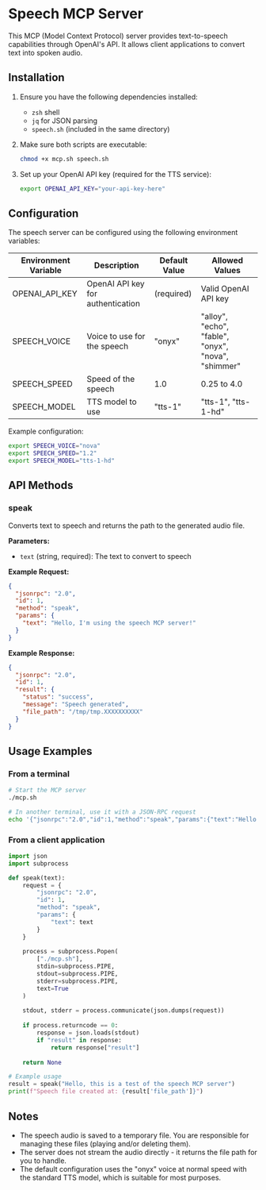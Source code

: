 # Speech MCP Server

This MCP (Model Context Protocol) server provides text-to-speech capabilities through OpenAI's API. It allows client applications to convert text into spoken audio.

## Installation

1. Ensure you have the following dependencies installed:
   - `zsh` shell
   - `jq` for JSON parsing
   - `speech.sh` (included in the same directory)

2. Make sure both scripts are executable:
   ```bash
   chmod +x mcp.sh speech.sh
   ```

3. Set up your OpenAI API key (required for the TTS service):
   ```bash
   export OPENAI_API_KEY="your-api-key-here"
   ```

## Configuration

The speech server can be configured using the following environment variables:

| Environment Variable | Description | Default Value | Allowed Values |
|---------------------|-------------|---------------|----------------|
| OPENAI_API_KEY      | OpenAI API key for authentication | (required) | Valid OpenAI API key |
| SPEECH_VOICE        | Voice to use for the speech | "onyx" | "alloy", "echo", "fable", "onyx", "nova", "shimmer" |
| SPEECH_SPEED        | Speed of the speech | 1.0 | 0.25 to 4.0 |
| SPEECH_MODEL        | TTS model to use | "tts-1" | "tts-1", "tts-1-hd" |

Example configuration:
```bash
export SPEECH_VOICE="nova"
export SPEECH_SPEED="1.2"
export SPEECH_MODEL="tts-1-hd"
```

## API Methods

### speak

Converts text to speech and returns the path to the generated audio file.

**Parameters:**
- `text` (string, required): The text to convert to speech

**Example Request:**
```json
{
  "jsonrpc": "2.0",
  "id": 1,
  "method": "speak",
  "params": {
    "text": "Hello, I'm using the speech MCP server!"
  }
}
```

**Example Response:**
```json
{
  "jsonrpc": "2.0",
  "id": 1,
  "result": {
    "status": "success",
    "message": "Speech generated",
    "file_path": "/tmp/tmp.XXXXXXXXXX"
  }
}
```

## Usage Examples

### From a terminal

```bash
# Start the MCP server
./mcp.sh

# In another terminal, use it with a JSON-RPC request
echo '{"jsonrpc":"2.0","id":1,"method":"speak","params":{"text":"Hello world"}}' | ./mcp.sh
```

### From a client application

```python
import json
import subprocess

def speak(text):
    request = {
        "jsonrpc": "2.0",
        "id": 1,
        "method": "speak",
        "params": {
            "text": text
        }
    }
    
    process = subprocess.Popen(
        ["./mcp.sh"],
        stdin=subprocess.PIPE,
        stdout=subprocess.PIPE,
        stderr=subprocess.PIPE,
        text=True
    )
    
    stdout, stderr = process.communicate(json.dumps(request))
    
    if process.returncode == 0:
        response = json.loads(stdout)
        if "result" in response:
            return response["result"]
    
    return None

# Example usage
result = speak("Hello, this is a test of the speech MCP server")
print(f"Speech file created at: {result['file_path']}")
```

## Notes

- The speech audio is saved to a temporary file. You are responsible for managing these files (playing and/or deleting them).
- The server does not stream the audio directly - it returns the file path for you to handle.
- The default configuration uses the "onyx" voice at normal speed with the standard TTS model, which is suitable for most purposes. 